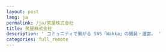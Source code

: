 ```yaml
---
layout: post
lang: ja
permalink: /ja/笑屋株式会社
title: 笑屋株式会社
description: ' コミュニティで繋がる SNS「Wakka」の開発・運営。 '
categories: full_remote
---
```

